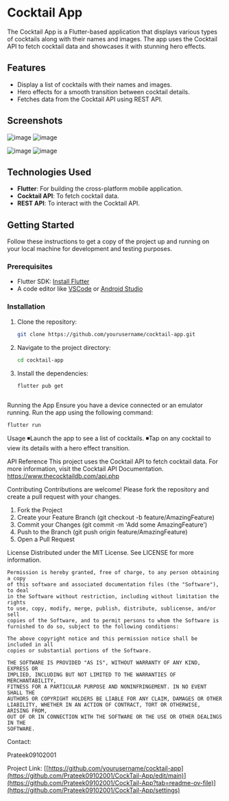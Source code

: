 # Cocktail App

The Cocktail App is a Flutter-based application that displays various types of cocktails along with their names and images. The app uses the Cocktail API to fetch cocktail data and showcases it with stunning hero effects.

## Features

- Display a list of cocktails with their names and images.
- Hero effects for a smooth transition between cocktail details.
- Fetches data from the Cocktail API using REST API.

## Screenshots

![image](https://github.com/Prateek09102001/CockTail-App/assets/127758351/c0af0921-3d9f-414b-a314-335ce821d9ee)
![image](https://github.com/Prateek09102001/CockTail-App/assets/127758351/77624822-f03a-4e20-b084-b4cfd22c0aec)

![image](https://github.com/Prateek09102001/CockTail-App/assets/127758351/d04d828f-0c67-442e-8baa-d3b4c658396f)
![image](https://github.com/Prateek09102001/CockTail-App/assets/127758351/9a3bbc98-57bf-40e3-97e5-7479c4d54bce)


## Technologies Used

- **Flutter**: For building the cross-platform mobile application.
- **Cocktail API**: To fetch cocktail data.
- **REST API**: To interact with the Cocktail API.

## Getting Started

Follow these instructions to get a copy of the project up and running on your local machine for development and testing purposes.

### Prerequisites

- Flutter SDK: [Install Flutter](https://flutter.dev/docs/get-started/install)
- A code editor like [VSCode](https://code.visualstudio.com/) or [Android Studio](https://developer.android.com/studio)

### Installation

1. Clone the repository:
   ```sh
   git clone https://github.com/yourusername/cocktail-app.git

2. Navigate to the project directory:
    ```sh
    cd cocktail-app

3. Install the dependencies:
   ```sh
   flutter pub get
     
Running the App
  Ensure you have a device connected or an emulator running.
  Run the app using the following command:

    flutter run
    
Usage
 ◾Launch the app to see a list of cocktails.
 ◾Tap on any cocktail to view its details with a hero effect transition.


API Reference
    This project uses the Cocktail API to fetch cocktail data. For more information, visit the Cocktail API Documentation.
    https://www.thecocktaildb.com/api.php

Contributing
Contributions are welcome! Please fork the repository and create a pull request with your changes.

1. Fork the Project
2. Create your Feature Branch (git checkout -b feature/AmazingFeature)
3. Commit your Changes (git commit -m 'Add some AmazingFeature')
4. Push to the Branch (git push origin feature/AmazingFeature)
5. Open a Pull Request

License
Distributed under the MIT License. See LICENSE for more information.

    Permission is hereby granted, free of charge, to any person obtaining a copy
    of this software and associated documentation files (the "Software"), to deal
    in the Software without restriction, including without limitation the rights
    to use, copy, modify, merge, publish, distribute, sublicense, and/or sell
    copies of the Software, and to permit persons to whom the Software is
    furnished to do so, subject to the following conditions:

    The above copyright notice and this permission notice shall be included in all
    copies or substantial portions of the Software.

    THE SOFTWARE IS PROVIDED "AS IS", WITHOUT WARRANTY OF ANY KIND, EXPRESS OR
    IMPLIED, INCLUDING BUT NOT LIMITED TO THE WARRANTIES OF MERCHANTABILITY,
    FITNESS FOR A PARTICULAR PURPOSE AND NONINFRINGEMENT. IN NO EVENT SHALL THE
    AUTHORS OR COPYRIGHT HOLDERS BE LIABLE FOR ANY CLAIM, DAMAGES OR OTHER
    LIABILITY, WHETHER IN AN ACTION OF CONTRACT, TORT OR OTHERWISE, ARISING FROM,
    OUT OF OR IN CONNECTION WITH THE SOFTWARE OR THE USE OR OTHER DEALINGS IN THE
    SOFTWARE.
    
Contact:

  Prateek09102001
  
  Project Link: [[https://github.com/yourusername/cocktail-app](https://github.com/Prateek09102001/CockTail-App/edit/main)](https://github.com/Prateek09102001/CockTail-App?tab=readme-ov-file)](https://github.com/Prateek09102001/CockTail-App/settings)
